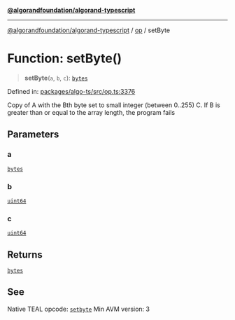 [**@algorandfoundation/algorand-typescript**](../../../README.md)

***

[@algorandfoundation/algorand-typescript](../../../README.md) / [op](../README.md) / setByte

# Function: setByte()

> **setByte**(`a`, `b`, `c`): [`bytes`](../../../type-aliases/bytes.md)

Defined in: [packages/algo-ts/src/op.ts:3376](https://github.com/algorandfoundation/puya-ts/blob/89ee9cf9a58d93e3ffbb727cfadf537835799a71/packages/algo-ts/src/op.ts#L3376)

Copy of A with the Bth byte set to small integer (between 0..255) C. If B is greater than or equal to the array length, the program fails

## Parameters

### a

[`bytes`](../../../type-aliases/bytes.md)

### b

[`uint64`](../../../type-aliases/uint64.md)

### c

[`uint64`](../../../type-aliases/uint64.md)

## Returns

[`bytes`](../../../type-aliases/bytes.md)

## See

Native TEAL opcode: [`setbyte`](https://developer.algorand.org/docs/get-details/dapps/avm/teal/opcodes/v10/#setbyte)
Min AVM version: 3
